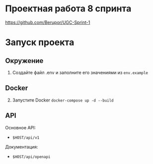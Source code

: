 # Проектная работа 8 спринта
https://github.com/Berupor/UGC-Sprint-1

# Запуск проекта


## Окружение
1. Создайте файл .env и заполните его значениями из `env.example`

## Docker
2. Запустите Docker `docker-compose up -d --build`

## API
Основное API:
- `$HOST/api/v1`

Документация:
- `$HOST/api/openapi`

